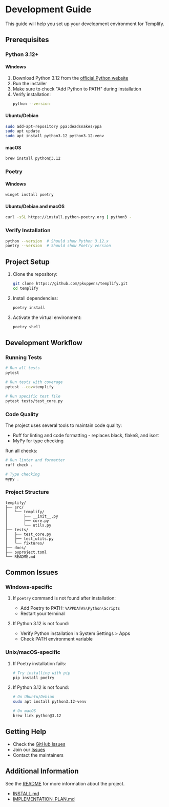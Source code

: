 # Development Guide

This guide will help you set up your development environment for Templify.

## Prerequisites

### Python 3.12+

#### Windows
1. Download Python 3.12 from the [official Python website](https://www.python.org/downloads/)
2. Run the installer
3. Make sure to check "Add Python to PATH" during installation
4. Verify installation:
   ```cmd
   python --version
   ```

#### Ubuntu/Debian
```bash
sudo add-apt-repository ppa:deadsnakes/ppa
sudo apt update
sudo apt install python3.12 python3.12-venv
```

#### macOS
```bash
brew install python@3.12
```

### Poetry

#### Windows
```bash
winget install poetry
```

#### Ubuntu/Debian and macOS
```bash
curl -sSL https://install.python-poetry.org | python3 -
```

### Verify Installation

```bash
python --version  # Should show Python 3.12.x
poetry --version  # Should show Poetry version
```

## Project Setup

1. Clone the repository:
   ```bash
   git clone https://github.com/pkuppens/templify.git
   cd templify
   ```

2. Install dependencies:
   ```bash
   poetry install
   ```

3. Activate the virtual environment:
   ```bash
   poetry shell
   ```

## Development Workflow

### Running Tests

```bash
# Run all tests
pytest

# Run tests with coverage
pytest --cov=templify

# Run specific test file
pytest tests/test_core.py
```

### Code Quality

The project uses several tools to maintain code quality:
- Ruff for linting and code formatting - replaces black, flake8, and isort
- MyPy for type checking

Run all checks:
```bash
# Run linter and formatter
ruff check .

# Type checking
mypy .
```

### Project Structure

```
templify/
├── src/
│   └── templify/
│       ├── __init__.py
│       ├── core.py
│       └── utils.py
├── tests/
│   ├── test_core.py
│   ├── test_utils.py
│   └── fixtures/
├── docs/
├── pyproject.toml
└── README.md
```

## Common Issues

### Windows-specific

1. If `poetry` command is not found after installation:
   - Add Poetry to PATH: `%APPDATA%\Python\Scripts`
   - Restart your terminal

2. If Python 3.12 is not found:
   - Verify Python installation in System Settings > Apps
   - Check PATH environment variable

### Unix/macOS-specific

1. If Poetry installation fails:
   ```bash
   # Try installing with pip
   pip install poetry
   ```

2. If Python 3.12 is not found:
   ```bash
   # On Ubuntu/Debian
   sudo apt install python3.12-venv

   # On macOS
   brew link python@3.12
   ```

## Getting Help

- Check the [GitHub Issues](https://github.com/pkuppens/templify/issues)
- Join our [Issues](https://github.com/pkuppens/templify/issues)
- Contact the maintainers

## Additional Information

See the [README](README.md) for more information about the project.

- [INSTALL.md](INSTALL.md)
- [IMPLEMENTATION_PLAN.md](IMPLEMENTATION_PLAN.md)
